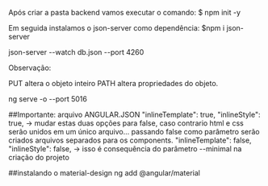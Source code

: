 Após criar a pasta backend vamos executar o comando:
$ npm init -y

Em seguida instalamos o json-server como dependência:
$npm i json-server

json-server --watch db.json --port 4260

Observação:

PUT altera o objeto inteiro
PATH altera propriedades do objeto.

ng serve -o --port 5016

##Importante: arquivo ANGULAR.JSON
"inlineTemplate": true,
"inlineStyle": true,
-> mudar estas duas opções para false, caso contrario html e css serão unidos em
um único arquivo... passando false como parâmetro serão criados arquivos separados
para os components.
"inlineTemplate": false,
"inlineStyle": false,
-> isso é consequência do parâmetro --minimal na criação do projeto

##instalando o material-design
ng add @angular/material